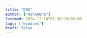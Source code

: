 ```yaml
---
title: "DRS"
author: ["4shen0ne"]
lastmod: 2024-12-14T01:38:10+08:00
tags: ["windows"]
draft: false
---
```

